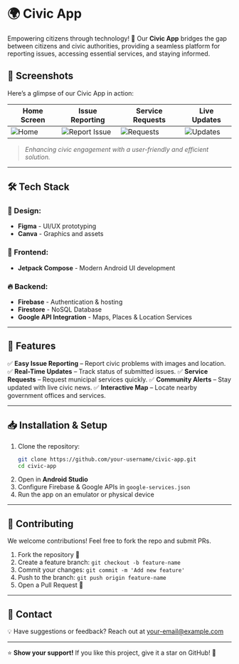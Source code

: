 # 🌍 Civic App

Empowering citizens through technology! 🚀 Our **Civic App** bridges the gap between citizens and civic authorities, providing a seamless platform for reporting issues, accessing essential services, and staying informed.

## 📸 Screenshots

Here’s a glimpse of our Civic App in action:

| Home Screen | Issue Reporting | Service Requests | Live Updates |
|------------|----------------|------------------|-------------|
| ![Home](./screenshots/home.png) | ![Report Issue](./screenshots/report.png) | ![Requests](./screenshots/requests.png) | ![Updates](./screenshots/updates.png) |

> _Enhancing civic engagement with a user-friendly and efficient solution._

---

## 🛠️ Tech Stack

### 🎨 Design:
- **Figma** - UI/UX prototyping
- **Canva** - Graphics and assets

### 📱 Frontend:
- **Jetpack Compose** - Modern Android UI development

### 🔥 Backend:
- **Firebase** - Authentication & hosting
- **Firestore** - NoSQL Database
- **Google API Integration** - Maps, Places & Location Services

---

## 🚀 Features

✅ **Easy Issue Reporting** – Report civic problems with images and location.
✅ **Real-Time Updates** – Track status of submitted issues.
✅ **Service Requests** – Request municipal services quickly.
✅ **Community Alerts** – Stay updated with live civic news.
✅ **Interactive Map** – Locate nearby government offices and services.

---

## 📥 Installation & Setup

1. Clone the repository:
   ```sh
   git clone https://github.com/your-username/civic-app.git
   cd civic-app
   ```
2. Open in **Android Studio**
3. Configure Firebase & Google APIs in `google-services.json`
4. Run the app on an emulator or physical device

---

## 🤝 Contributing

We welcome contributions! Feel free to fork the repo and submit PRs. 

1. Fork the repository 🍴
2. Create a feature branch: `git checkout -b feature-name`
3. Commit your changes: `git commit -m 'Add new feature'`
4. Push to the branch: `git push origin feature-name`
5. Open a Pull Request 🚀

---

## 📧 Contact

💡 Have suggestions or feedback? Reach out at [your-email@example.com](mailto:your-email@example.com)

---

⭐ **Show your support!** If you like this project, give it a star on GitHub! 🌟

